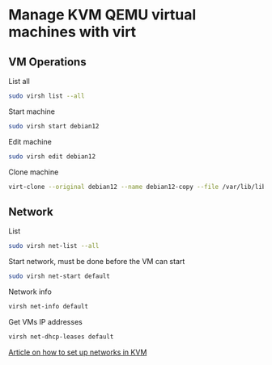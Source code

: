 # Manage KVM QEMU virtual machines with virt

## VM Operations

List all

```sh
sudo virsh list --all
```

Start machine

```sh
sudo virsh start debian12
```

Edit machine
```sh
sudo virsh edit debian12
```

Clone machine
```sh
virt-clone --original debian12 --name debian12-copy --file /var/lib/libvirt/images/debian12-copy.qcow2
```

## Network

List

```sh
sudo virsh net-list --all
```

Start network, must be done before the VM can start
```sh
sudo virsh net-start default
```

Network info
```sh
virsh net-info default
```

Get VMs IP addresses
```sh
virsh net-dhcp-leases default
```

[Article on how to set up networks in KVM](https://computingforgeeks.com/managing-kvm-network-interfaces-in-linux/?expand_article=1)